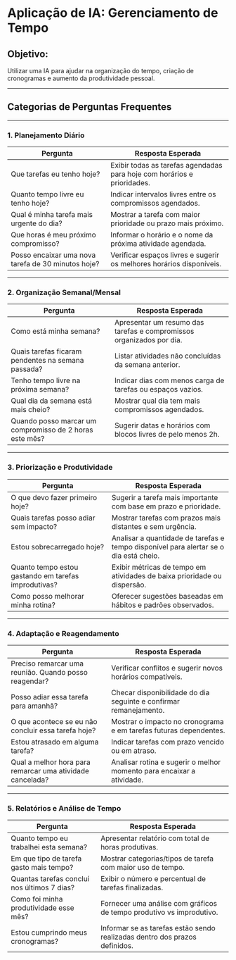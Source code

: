 # Aplicação de IA: Gerenciamento de Tempo

## Objetivo:

Utilizar uma IA para ajudar na organização do tempo, criação de cronogramas e aumento da produtividade pessoal.

---

## Categorias de Perguntas Frequentes

---

### 1. Planejamento Diário

| **Pergunta**                                       | **Resposta Esperada**                                                   |
| -------------------------------------------------- | ----------------------------------------------------------------------- |
| Que tarefas eu tenho hoje?                         | Exibir todas as tarefas agendadas para hoje com horários e prioridades. |
| Quanto tempo livre eu tenho hoje?                  | Indicar intervalos livres entre os compromissos agendados.              |
| Qual é minha tarefa mais urgente do dia?           | Mostrar a tarefa com maior prioridade ou prazo mais próximo.            |
| Que horas é meu próximo compromisso?               | Informar o horário e o nome da próxima atividade agendada.              |
| Posso encaixar uma nova tarefa de 30 minutos hoje? | Verificar espaços livres e sugerir os melhores horários disponíveis.    |

---

### 2. Organização Semanal/Mensal

| **Pergunta**                                            | **Resposta Esperada**                                                |
| ------------------------------------------------------- | -------------------------------------------------------------------- |
| Como está minha semana?                                 | Apresentar um resumo das tarefas e compromissos organizados por dia. |
| Quais tarefas ficaram pendentes na semana passada?      | Listar atividades não concluídas da semana anterior.                 |
| Tenho tempo livre na próxima semana?                    | Indicar dias com menos carga de tarefas ou espaços vazios.           |
| Qual dia da semana está mais cheio?                     | Mostrar qual dia tem mais compromissos agendados.                    |
| Quando posso marcar um compromisso de 2 horas este mês? | Sugerir datas e horários com blocos livres de pelo menos 2h.         |

---

### 3. Priorização e Produtividade

| **Pergunta**                                         | **Resposta Esperada**                                                                 |
| ---------------------------------------------------- | ------------------------------------------------------------------------------------- |
| O que devo fazer primeiro hoje?                      | Sugerir a tarefa mais importante com base em prazo e prioridade.                      |
| Quais tarefas posso adiar sem impacto?               | Mostrar tarefas com prazos mais distantes e sem urgência.                             |
| Estou sobrecarregado hoje?                           | Analisar a quantidade de tarefas e tempo disponível para alertar se o dia está cheio. |
| Quanto tempo estou gastando em tarefas improdutivas? | Exibir métricas de tempo em atividades de baixa prioridade ou dispersão.              |
| Como posso melhorar minha rotina?                    | Oferecer sugestões baseadas em hábitos e padrões observados.                          |

---

### 4. Adaptação e Reagendamento

| **Pergunta**                                              | **Resposta Esperada**                                                 |
| --------------------------------------------------------- | --------------------------------------------------------------------- |
| Preciso remarcar uma reunião. Quando posso reagendar?     | Verificar conflitos e sugerir novos horários compatíveis.             |
| Posso adiar essa tarefa para amanhã?                      | Checar disponibilidade do dia seguinte e confirmar remanejamento.     |
| O que acontece se eu não concluir essa tarefa hoje?       | Mostrar o impacto no cronograma e em tarefas futuras dependentes.     |
| Estou atrasado em alguma tarefa?                          | Indicar tarefas com prazo vencido ou em atraso.                       |
| Qual a melhor hora para remarcar uma atividade cancelada? | Analisar rotina e sugerir o melhor momento para encaixar a atividade. |

---

### 5. Relatórios e Análise de Tempo

| **Pergunta**                                | **Resposta Esperada**                                                      |
| ------------------------------------------- | -------------------------------------------------------------------------- |
| Quanto tempo eu trabalhei esta semana?      | Apresentar relatório com total de horas produtivas.                        |
| Em que tipo de tarefa gasto mais tempo?     | Mostrar categorias/tipos de tarefa com maior uso de tempo.                 |
| Quantas tarefas concluí nos últimos 7 dias? | Exibir o número e percentual de tarefas finalizadas.                       |
| Como foi minha produtividade esse mês?      | Fornecer uma análise com gráficos de tempo produtivo vs improdutivo.       |
| Estou cumprindo meus cronogramas?           | Informar se as tarefas estão sendo realizadas dentro dos prazos definidos. |
